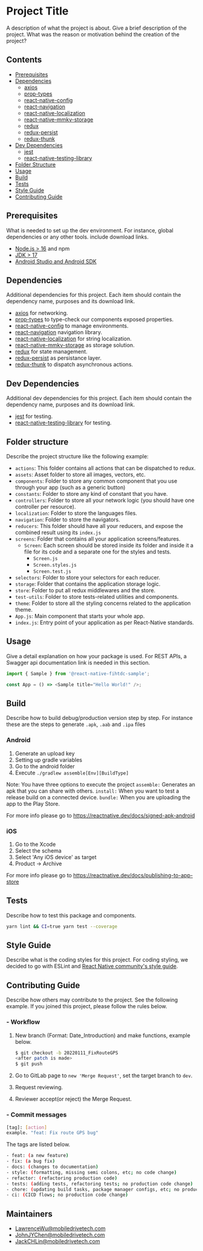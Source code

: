 # Project Title

A description of what the project is about. Give a brief description of the project. What was the reason or motivation behind the creation of the project?

## Contents

* [Prerequisites](#prerequisites)
* [Dependencies](#dependencies)
  * [axios](#dependencies)
  * [prop-types](#dependencies)
  * [react-native-config](#dependencies)
  * [react-navigation](#dependencies)
  * [react-native-localization](#dependencies)
  * [react-native-mmkv-storage](#dependencies)
  * [redux](#dependencies)
  * [redux-persist](#dependencies)
  * [redux-thunk](#dependencies)
* [Dev Dependencies](#dev-dependencies)
  * [jest](#dev-dependencies)
  * [react-native-testing-library](#dev-dependencies)
* [Folder Structure](#folder-structure)
* [Usage](#usage)
* [Build](#build)
* [Tests](#tests)
* [Style Guide](#style-guide)
* [Contributing Guide](#contributing-guide)

## Prerequisites

What is needed to set up the dev environment. For instance, global dependencies or any other tools. include download links.

* [Node.js > 16](https://nodejs.org) and npm
* [JDK > 17](https://www.oracle.com/java/technologies/javase-jdk11-downloads.html)
* [Android Studio and Android SDK](https://developer.android.com/studio)

## Dependencies

Additional dependencies for this project. Each item should contain the dependency name, purposes and its download link.

* [axios](https://github.com/axios/axios) for networking.
* [prop-types](https://github.com/facebook/prop-types) to type-check our components exposed properties.
* [react-native-config](https://github.com/luggit/react-native-config) to manage environments.
* [react-navigation](https://reactnavigation.org/) navigation library.
* [react-native-localization](https://github.com/stefalda/ReactNativeLocalization) for string localization.
* [react-native-mmkv-storage](https://github.com/ammarahm-ed/react-native-mmkv-storage#readme) as storage solution.
* [redux](https://redux.js.org/) for state management.
* [redux-persist](https://github.com/rt2zz/redux-persist) as persistance layer.
* [redux-thunk](https://github.com/gaearon/redux-thunk) to dispatch asynchronous actions.

## Dev Dependencies

Additional dev dependencies for this project. Each item should contain the dependency name, purposes and its download link.

* [jest](https://facebook.github.io/jest/) for testing.
* [react-native-testing-library](https://callstack.github.io/react-native-testing-library/) for testing.

## Folder structure

Describe the project structure like the following example:

* `actions`: This folder contains all actions that can be dispatched to redux.
* `assets`: Asset folder to store all images, vectors, etc.
* `components`: Folder to store any common component that you use through your app (such as a generic button)
* `constants`: Folder to store any kind of constant that you have.
* `controllers`: Folder to store all your network logic (you should have one controller per resource).
* `localization`: Folder to store the languages files.
* `navigation`: Folder to store the navigators.
* `reducers`: This folder should have all your reducers, and expose the combined result using its `index.js`
* `screens`: Folder that contains all your application screens/features.
  * `Screen`: Each screen should be stored inside its folder and inside it a file for its code and a separate one for the styles and tests.
    * `Screen.js`
    * `Screen.styles.js`
    * `Screen.test.js`
* `selectors`: Folder to store your selectors for each reducer.
* `storage`: Folder that contains the application storage logic.
* `store`: Folder to put all redux middlewares and the store.
* `test-utils`: Folder to store tests-related utilities and components.
* `theme`: Folder to store all the styling concerns related to the application theme.
* `App.js`: Main component that starts your whole app.
* `index.js`: Entry point of your application as per React-Native standards.

## Usage

Give a detail explanation on how your package is used. For REST APIs, a Swagger api documentation link is needed in this section.

```js
import { Sample } from '@react-native-fihtdc-sample';

const App = () => <Sample title="Hello World!" />;
```

## Build

Describe how to build debug/production version step by step. For instance these are the steps to generate `.apk`, `.aab` and `.ipa` files

### Android

1. Generate an upload key
2. Setting up gradle variables
3. Go to the android folder
4. Execute `./gradlew assemble[Env][BuildType]`

Note: You have three options to execute the project
`assemble:` Generates an apk that you can share with others.
`install:` When you want to test a release build on a connected device.
`bundle:` When you are uploading the app to the Play Store.

For more info please go to <https://reactnative.dev/docs/signed-apk-android>

### iOS

1. Go to the Xcode
2. Select the schema
3. Select 'Any iOS device' as target
4. Product -> Archive

For more info please go to <https://reactnative.dev/docs/publishing-to-app-store>

## Tests

Describe how to test this package and components.

```bash
yarn lint && CI=true yarn test --coverage
```

## Style Guide

Describe what is the coding styles for this project. For coding styling, we decided to go with ESLint and [React Native community's style guide](https://github.com/facebook/react-native/tree/master/packages/eslint-config-react-native-community#readme).

## Contributing Guide

Describe how others may contribute to the project.
See the following example.
If you joined this project, please follow the rules below.

### - Workflow

1. New branch (Format: Date_Introduction) and make functions, example below.

    ```bash
    $ git checkout -b 20220111_FixRouteGPS
    <after patch is made>
    $ git push
    ```

2. Go to GitLab page to `new 'Merge Request'`, set the target branch to `dev`.

3. Request reviewing.

4. Reviewer accept(or reject) the Merge Request.

### - Commit messages

```bash
[tag]: [action]
example. "feat: Fix route GPS bug"
```

The tags are listed below.

```bash
- feat: (a new feature)
- fix: (a bug fix)
- docs: (changes to documentation)
- style: (formatting, missing semi colons, etc; no code change)
- refactor: (refactoring production code)
- tests: (adding tests, refactoring tests; no production code change)
- chore: (updating build tasks, package manager configs, etc; no production code change)
- ci: (CICD flows; no production code change)
```

## Maintainers

* LawrenceWu@mobiledrivetech.com
* JohnJYChen@mobiledrivetech.com
* JackCHLin@mobiledrivetech.com
